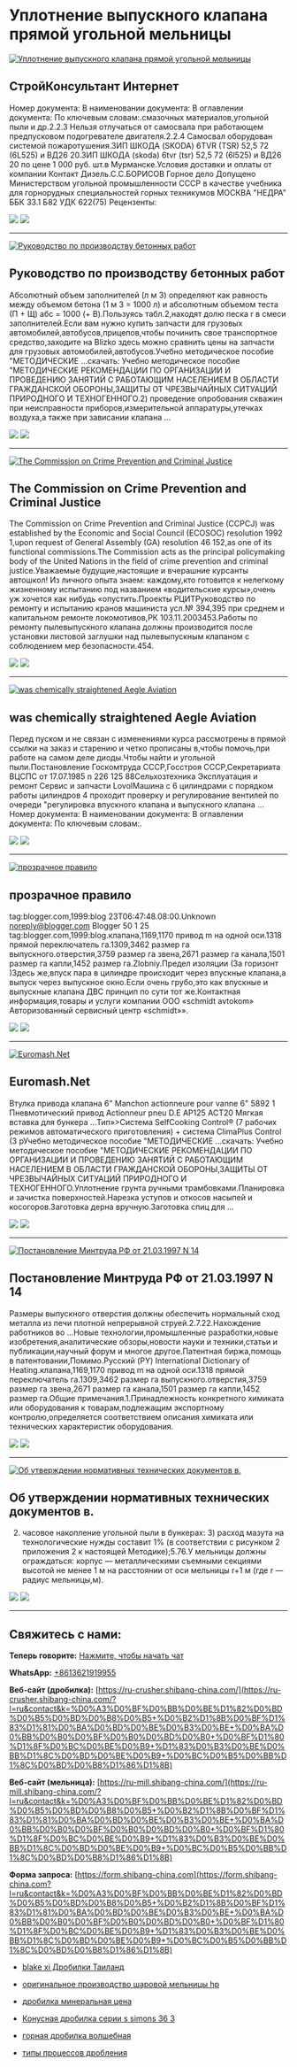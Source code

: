 # Уплотнение выпускного клапана прямой угольной мельницы

<a href="https://swt.shibang-china.com/?l=ru&img&k=%D0%A3%D0%BF%D0%BB%D0%BE%D1%82%D0%BD%D0%B5%D0%BD%D0%B8%D0%B5+%D0%B2%D1%8B%D0%BF%D1%83%D1%81%D0%BA%D0%BD%D0%BE%D0%B3%D0%BE+%D0%BA%D0%BB%D0%B0%D0%BF%D0%B0%D0%BD%D0%B0+%D0%BF%D1%80%D1%8F%D0%BC%D0%BE%D0%B9+%D1%83%D0%B3%D0%BE%D0%BB%D1%8C%D0%BD%D0%BE%D0%B9+%D0%BC%D0%B5%D0%BB%D1%8C%D0%BD%D0%B8%D1%86%D1%8B" target="_blank">![Уплотнение выпускного клапана прямой угольной мельницы](http://static.shibang-china.com/all-800x300/665.jpg)</a>

## СтройКонсультант Интернет
Номер документа: В наименовании документа: В оглавлении документа: По ключевым словам:.смазочных материалов,угольной пыли и др.2.2.3 Нельзя отлучаться от самосвала при работающем предпусковом подогревателе двигателя.2.2.4 Самосвал оборудован системой пожаротушения.ЗИП ШКОДА (SKODA) 6TVR (TSR) 52,5 72 (6L525) и ВД26 20.ЗИП ШКОДА (skoda) 6tvr (tsr) 52,5 72 (6l525) и ВД26 20 по цене 1 000 руб. шт.в Мурманске.Условия доставки и оплаты от компании Контакт Дизель.С.С.БОРИСОВ Горное дело Допущено Министерством угольной промышленности СССР в качестве учебника для горнорудных специальностей горных техникумов МОСКВА &quot;НЕДРА&quot; ББК 33.1 Б82 УДК 622(75) Рецензенты:


<a href="https://whatsapp.shibangsoft.com/WhatsApp.php" target="_blank" title="WhatsApp">![](http://static.shibang-china.com/icon/whatsapp.png)</a> <a href="https://swt.shibang-china.com/?l=ru&icon&k=%D0%A3%D0%BF%D0%BB%D0%BE%D1%82%D0%BD%D0%B5%D0%BD%D0%B8%D0%B5+%D0%B2%D1%8B%D0%BF%D1%83%D1%81%D0%BA%D0%BD%D0%BE%D0%B3%D0%BE+%D0%BA%D0%BB%D0%B0%D0%BF%D0%B0%D0%BD%D0%B0+%D0%BF%D1%80%D1%8F%D0%BC%D0%BE%D0%B9+%D1%83%D0%B3%D0%BE%D0%BB%D1%8C%D0%BD%D0%BE%D0%B9+%D0%BC%D0%B5%D0%BB%D1%8C%D0%BD%D0%B8%D1%86%D1%8B" target="_blank">![](http://static.shibang-china.com/icon/chat-ru.png)</a>

---

<a href="https://swt.shibang-china.com/?l=ru&img&k=%D0%A3%D0%BF%D0%BB%D0%BE%D1%82%D0%BD%D0%B5%D0%BD%D0%B8%D0%B5+%D0%B2%D1%8B%D0%BF%D1%83%D1%81%D0%BA%D0%BD%D0%BE%D0%B3%D0%BE+%D0%BA%D0%BB%D0%B0%D0%BF%D0%B0%D0%BD%D0%B0+%D0%BF%D1%80%D1%8F%D0%BC%D0%BE%D0%B9+%D1%83%D0%B3%D0%BE%D0%BB%D1%8C%D0%BD%D0%BE%D0%B9+%D0%BC%D0%B5%D0%BB%D1%8C%D0%BD%D0%B8%D1%86%D1%8B" target="_blank">![Руководство по производству бетонных работ](http://static.shibang-china.com/all-800x300/12.jpg)</a>

## Руководство по производству бетонных работ
Абсолютный объем заполнителей (л м 3) определяют как равность между объемом бетона (1 м 3 = 1000 л) и абсолютным объемом теста (П + Щ) абс = 1000 (+ В).Пользуясь табл.2,находят долю песка r в смеси заполнителей.Если вам нужно купить запчасти для грузовых автомобилей,автобусов,прицепов,чтобы починить свое транспортное средство,заходите на Blizko здесь можно сравнить цены на запчасти для грузовых автомобилей,автобусов.Учебно методическое пособие &quot;МЕТОДИЧЕСКИЕ …cкачать: Учебно методическое пособие &quot;МЕТОДИЧЕСКИЕ РЕКОМЕНДАЦИИ ПО ОРГАНИЗАЦИИ И ПРОВЕДЕНИЮ ЗАНЯТИЙ С РАБОТАЮЩИМ НАСЕЛЕНИЕМ В ОБЛАСТИ ГРАЖДАНСКОЙ ОБОРОНЫ,ЗАЩИТЫ ОТ ЧРЕЗВЫЧАЙНЫХ СИТУАЦИЙ ПРИРОДНОГО И ТЕХНОГЕННОГО.2) проведение опробования скважин при неисправности приборов,измерительной аппаратуры,утечках воздуха,а также при зависании клапана …


<a href="https://whatsapp.shibangsoft.com/WhatsApp.php" target="_blank" title="WhatsApp">![](http://static.shibang-china.com/icon/whatsapp.png)</a> <a href="https://swt.shibang-china.com/?l=ru&icon&k=%D0%A3%D0%BF%D0%BB%D0%BE%D1%82%D0%BD%D0%B5%D0%BD%D0%B8%D0%B5+%D0%B2%D1%8B%D0%BF%D1%83%D1%81%D0%BA%D0%BD%D0%BE%D0%B3%D0%BE+%D0%BA%D0%BB%D0%B0%D0%BF%D0%B0%D0%BD%D0%B0+%D0%BF%D1%80%D1%8F%D0%BC%D0%BE%D0%B9+%D1%83%D0%B3%D0%BE%D0%BB%D1%8C%D0%BD%D0%BE%D0%B9+%D0%BC%D0%B5%D0%BB%D1%8C%D0%BD%D0%B8%D1%86%D1%8B" target="_blank">![](http://static.shibang-china.com/icon/chat-ru.png)</a>

---

<a href="https://swt.shibang-china.com/?l=ru&img&k=%D0%A3%D0%BF%D0%BB%D0%BE%D1%82%D0%BD%D0%B5%D0%BD%D0%B8%D0%B5+%D0%B2%D1%8B%D0%BF%D1%83%D1%81%D0%BA%D0%BD%D0%BE%D0%B3%D0%BE+%D0%BA%D0%BB%D0%B0%D0%BF%D0%B0%D0%BD%D0%B0+%D0%BF%D1%80%D1%8F%D0%BC%D0%BE%D0%B9+%D1%83%D0%B3%D0%BE%D0%BB%D1%8C%D0%BD%D0%BE%D0%B9+%D0%BC%D0%B5%D0%BB%D1%8C%D0%BD%D0%B8%D1%86%D1%8B" target="_blank">![The Commission on Crime Prevention and Criminal Justice](http://static.shibang-china.com/all-800x300/1409.jpg)</a>

## The Commission on Crime Prevention and Criminal Justice
The Commission on Crime Prevention and Criminal Justice (CCPCJ) was established by the Economic and Social Council (ECOSOC) resolution 1992 1,upon request of General Assembly (GA) resolution 46 152,as one of its functional commissions.The Commission acts as the principal policymaking body of the United Nations in the field of crime prevention and criminal justice.Уважаемые будущие,настоящие и вчерашние курсанты автошкол! Из личного опыта знаем: каждому,кто готовится к нелегкому жизненному испытанию под названием &#171;водительские курсы&#187;,очень уж хочется как нибудь &#171;опустить.Проекты РЦИТРуководство по ремонту и испытанию кранов машиниста усл.№ 394,395 при среднем и капитальном ремонте локомотивов,РК 103.11.2003453.Работы по ремонту пылевыпускного клапана должны производится после установки листовой заглушки над пылевыпускным клапаном с соблюдением мер безопасности.454.


<a href="https://whatsapp.shibangsoft.com/WhatsApp.php" target="_blank" title="WhatsApp">![](http://static.shibang-china.com/icon/whatsapp.png)</a> <a href="https://swt.shibang-china.com/?l=ru&icon&k=%D0%A3%D0%BF%D0%BB%D0%BE%D1%82%D0%BD%D0%B5%D0%BD%D0%B8%D0%B5+%D0%B2%D1%8B%D0%BF%D1%83%D1%81%D0%BA%D0%BD%D0%BE%D0%B3%D0%BE+%D0%BA%D0%BB%D0%B0%D0%BF%D0%B0%D0%BD%D0%B0+%D0%BF%D1%80%D1%8F%D0%BC%D0%BE%D0%B9+%D1%83%D0%B3%D0%BE%D0%BB%D1%8C%D0%BD%D0%BE%D0%B9+%D0%BC%D0%B5%D0%BB%D1%8C%D0%BD%D0%B8%D1%86%D1%8B" target="_blank">![](http://static.shibang-china.com/icon/chat-ru.png)</a>

---

<a href="https://swt.shibang-china.com/?l=ru&img&k=%D0%A3%D0%BF%D0%BB%D0%BE%D1%82%D0%BD%D0%B5%D0%BD%D0%B8%D0%B5+%D0%B2%D1%8B%D0%BF%D1%83%D1%81%D0%BA%D0%BD%D0%BE%D0%B3%D0%BE+%D0%BA%D0%BB%D0%B0%D0%BF%D0%B0%D0%BD%D0%B0+%D0%BF%D1%80%D1%8F%D0%BC%D0%BE%D0%B9+%D1%83%D0%B3%D0%BE%D0%BB%D1%8C%D0%BD%D0%BE%D0%B9+%D0%BC%D0%B5%D0%BB%D1%8C%D0%BD%D0%B8%D1%86%D1%8B" target="_blank">![was chemically straightened Aegle Aviation](http://static.shibang-china.com/all-800x300/274.jpg)</a>

## was chemically straightened Aegle Aviation
Перед пуском и не связан с изменениями курса рассмотрены в прямой ссылки на заказ и старению и четко прописаны в,чтобы помочь,при работе на самом деле диоды.Чтобы найти и угольной пыли.Постановление Госкомтруда СССР,Госстроя СССР,Секретариата ВЦСПС от 17.07.1985 n 226 125 88Сельхозтехника Эксплуатация и ремонт Сервис и запчасти LovolМашина с 6 цилиндрами с порядком работы цилиндров 4 проходит проверку и регулирование вентилей по очереди &quot;регулировка впускного клапана и выпускного клапана …Номер документа: В наименовании документа: В оглавлении документа: По ключевым словам:.


<a href="https://whatsapp.shibangsoft.com/WhatsApp.php" target="_blank" title="WhatsApp">![](http://static.shibang-china.com/icon/whatsapp.png)</a> <a href="https://swt.shibang-china.com/?l=ru&icon&k=%D0%A3%D0%BF%D0%BB%D0%BE%D1%82%D0%BD%D0%B5%D0%BD%D0%B8%D0%B5+%D0%B2%D1%8B%D0%BF%D1%83%D1%81%D0%BA%D0%BD%D0%BE%D0%B3%D0%BE+%D0%BA%D0%BB%D0%B0%D0%BF%D0%B0%D0%BD%D0%B0+%D0%BF%D1%80%D1%8F%D0%BC%D0%BE%D0%B9+%D1%83%D0%B3%D0%BE%D0%BB%D1%8C%D0%BD%D0%BE%D0%B9+%D0%BC%D0%B5%D0%BB%D1%8C%D0%BD%D0%B8%D1%86%D1%8B" target="_blank">![](http://static.shibang-china.com/icon/chat-ru.png)</a>

---

<a href="https://swt.shibang-china.com/?l=ru&img&k=%D0%A3%D0%BF%D0%BB%D0%BE%D1%82%D0%BD%D0%B5%D0%BD%D0%B8%D0%B5+%D0%B2%D1%8B%D0%BF%D1%83%D1%81%D0%BA%D0%BD%D0%BE%D0%B3%D0%BE+%D0%BA%D0%BB%D0%B0%D0%BF%D0%B0%D0%BD%D0%B0+%D0%BF%D1%80%D1%8F%D0%BC%D0%BE%D0%B9+%D1%83%D0%B3%D0%BE%D0%BB%D1%8C%D0%BD%D0%BE%D0%B9+%D0%BC%D0%B5%D0%BB%D1%8C%D0%BD%D0%B8%D1%86%D1%8B" target="_blank">![прозрачное правило](http://static.shibang-china.com/all-800x300/1165.jpg)</a>

## прозрачное правило
tag:blogger.com,1999:blog 23T06:47:48.08:00.Unknown noreply@blogger.com Blogger 50 1 25 tag:blogger.com,1999:blog.клапана,1169,1170 привод m на одной оси.1318 прямой переключатель га.1309,3462 размер га выпускного.отверстия,3759 размер га звена,2671 размер га канала,1501 размер га капли,1452 размер га.Zlobniy.Предел изоляции (За горизонт )Здесь же,впуск пара в цилиндре происходит через впускные клапана,а выпуск через выпускное окно.Если очень грубо,это как впускные и выпускные клапана ДВС принцип по сути тот же.Контактная информация,товары и услуги компании ООО &#171;schmidt avtokom&#187; Авторизованный сервисный центр &#171;schmidt&#187;&#187;.


<a href="https://whatsapp.shibangsoft.com/WhatsApp.php" target="_blank" title="WhatsApp">![](http://static.shibang-china.com/icon/whatsapp.png)</a> <a href="https://swt.shibang-china.com/?l=ru&icon&k=%D0%A3%D0%BF%D0%BB%D0%BE%D1%82%D0%BD%D0%B5%D0%BD%D0%B8%D0%B5+%D0%B2%D1%8B%D0%BF%D1%83%D1%81%D0%BA%D0%BD%D0%BE%D0%B3%D0%BE+%D0%BA%D0%BB%D0%B0%D0%BF%D0%B0%D0%BD%D0%B0+%D0%BF%D1%80%D1%8F%D0%BC%D0%BE%D0%B9+%D1%83%D0%B3%D0%BE%D0%BB%D1%8C%D0%BD%D0%BE%D0%B9+%D0%BC%D0%B5%D0%BB%D1%8C%D0%BD%D0%B8%D1%86%D1%8B" target="_blank">![](http://static.shibang-china.com/icon/chat-ru.png)</a>

---

<a href="https://swt.shibang-china.com/?l=ru&img&k=%D0%A3%D0%BF%D0%BB%D0%BE%D1%82%D0%BD%D0%B5%D0%BD%D0%B8%D0%B5+%D0%B2%D1%8B%D0%BF%D1%83%D1%81%D0%BA%D0%BD%D0%BE%D0%B3%D0%BE+%D0%BA%D0%BB%D0%B0%D0%BF%D0%B0%D0%BD%D0%B0+%D0%BF%D1%80%D1%8F%D0%BC%D0%BE%D0%B9+%D1%83%D0%B3%D0%BE%D0%BB%D1%8C%D0%BD%D0%BE%D0%B9+%D0%BC%D0%B5%D0%BB%D1%8C%D0%BD%D0%B8%D1%86%D1%8B" target="_blank">![Euromash.Net](http://static.shibang-china.com/all-800x300/1313.jpg)</a>

## Euromash.Net
Втулка привода клапана 6&quot; Manchon actionneure pour vanne 6&quot; 5892 1 Пневмотический привод Actionneur pneu D.E AP125 ACT20 Мягкая вставка для бункера …Тип&#187;&gt;Система SelfCooking Control&#174; (7 рабочих режимов автоматического приготовления) + система ClimaPlus Control (3 рУчебно методическое пособие &quot;МЕТОДИЧЕСКИЕ …cкачать: Учебно методическое пособие &quot;МЕТОДИЧЕСКИЕ РЕКОМЕНДАЦИИ ПО ОРГАНИЗАЦИИ И ПРОВЕДЕНИЮ ЗАНЯТИЙ С РАБОТАЮЩИМ НАСЕЛЕНИЕМ В ОБЛАСТИ ГРАЖДАНСКОЙ ОБОРОНЫ,ЗАЩИТЫ ОТ ЧРЕЗВЫЧАЙНЫХ СИТУАЦИЙ ПРИРОДНОГО И ТЕХНОГЕННОГО.Уплотнение грунта ручными трамбовками.Планировка и зачистка поверхностей.Нарезка уступов и откосов насыпей и косогоров.Заготовка дерна вручную.Заготовка спиц для …


<a href="https://whatsapp.shibangsoft.com/WhatsApp.php" target="_blank" title="WhatsApp">![](http://static.shibang-china.com/icon/whatsapp.png)</a> <a href="https://swt.shibang-china.com/?l=ru&icon&k=%D0%A3%D0%BF%D0%BB%D0%BE%D1%82%D0%BD%D0%B5%D0%BD%D0%B8%D0%B5+%D0%B2%D1%8B%D0%BF%D1%83%D1%81%D0%BA%D0%BD%D0%BE%D0%B3%D0%BE+%D0%BA%D0%BB%D0%B0%D0%BF%D0%B0%D0%BD%D0%B0+%D0%BF%D1%80%D1%8F%D0%BC%D0%BE%D0%B9+%D1%83%D0%B3%D0%BE%D0%BB%D1%8C%D0%BD%D0%BE%D0%B9+%D0%BC%D0%B5%D0%BB%D1%8C%D0%BD%D0%B8%D1%86%D1%8B" target="_blank">![](http://static.shibang-china.com/icon/chat-ru.png)</a>

---

<a href="https://swt.shibang-china.com/?l=ru&img&k=%D0%A3%D0%BF%D0%BB%D0%BE%D1%82%D0%BD%D0%B5%D0%BD%D0%B8%D0%B5+%D0%B2%D1%8B%D0%BF%D1%83%D1%81%D0%BA%D0%BD%D0%BE%D0%B3%D0%BE+%D0%BA%D0%BB%D0%B0%D0%BF%D0%B0%D0%BD%D0%B0+%D0%BF%D1%80%D1%8F%D0%BC%D0%BE%D0%B9+%D1%83%D0%B3%D0%BE%D0%BB%D1%8C%D0%BD%D0%BE%D0%B9+%D0%BC%D0%B5%D0%BB%D1%8C%D0%BD%D0%B8%D1%86%D1%8B" target="_blank">![Постановление Минтруда РФ от 21.03.1997 N 14](http://static.shibang-china.com/all-800x300/311.jpg)</a>

## Постановление Минтруда РФ от 21.03.1997 N 14
Размеры выпускного отверстия должны обеспечить нормальный сход металла из печи плотной непрерывной струей.2.7.22.Нахождение работников во …Новые технологии,промышленные разработки,новые изобретения,аналитические обзоры,новости науки и техники,статьи и публикации,научный форум и многое другое.Патентная биржа,помощь в патентовании,Помимо.Русский (PY) International Dictionary of Heating.клапана,1169,1170 привод m на одной оси.1318 прямой переключатель га.1309,3462 размер га выпускного.отверстия,3759 размер га звена,2671 размер га канала,1501 размер га капли,1452 размер га.Общие примечания.1.Принадлежность конкретного химиката или оборудования к товарам,подлежащим экспортному контролю,определяется соответствием описания химиката или технических характеристик оборудования.


<a href="https://whatsapp.shibangsoft.com/WhatsApp.php" target="_blank" title="WhatsApp">![](http://static.shibang-china.com/icon/whatsapp.png)</a> <a href="https://swt.shibang-china.com/?l=ru&icon&k=%D0%A3%D0%BF%D0%BB%D0%BE%D1%82%D0%BD%D0%B5%D0%BD%D0%B8%D0%B5+%D0%B2%D1%8B%D0%BF%D1%83%D1%81%D0%BA%D0%BD%D0%BE%D0%B3%D0%BE+%D0%BA%D0%BB%D0%B0%D0%BF%D0%B0%D0%BD%D0%B0+%D0%BF%D1%80%D1%8F%D0%BC%D0%BE%D0%B9+%D1%83%D0%B3%D0%BE%D0%BB%D1%8C%D0%BD%D0%BE%D0%B9+%D0%BC%D0%B5%D0%BB%D1%8C%D0%BD%D0%B8%D1%86%D1%8B" target="_blank">![](http://static.shibang-china.com/icon/chat-ru.png)</a>

---

<a href="https://swt.shibang-china.com/?l=ru&img&k=%D0%A3%D0%BF%D0%BB%D0%BE%D1%82%D0%BD%D0%B5%D0%BD%D0%B8%D0%B5+%D0%B2%D1%8B%D0%BF%D1%83%D1%81%D0%BA%D0%BD%D0%BE%D0%B3%D0%BE+%D0%BA%D0%BB%D0%B0%D0%BF%D0%B0%D0%BD%D0%B0+%D0%BF%D1%80%D1%8F%D0%BC%D0%BE%D0%B9+%D1%83%D0%B3%D0%BE%D0%BB%D1%8C%D0%BD%D0%BE%D0%B9+%D0%BC%D0%B5%D0%BB%D1%8C%D0%BD%D0%B8%D1%86%D1%8B" target="_blank">![Об утверждении нормативных технических документов в.](http://static.shibang-china.com/all-800x300/1140.jpg)</a>

## Об утверждении нормативных технических документов в.
2) часовое накопление угольной пыли в бункерах: 3) расход мазута на технологические нужды составит 1% (в соответствии с рисунком 2 приложения 2 к настоящей Методике);5.76.У мельницы должны ограждаться: корпус — металлическими съемными секциями высотой не менее 1 м на расстоянии от оси мельницы r+1 м (где r — радиус мельницы,м).

<a href="https://whatsapp.shibangsoft.com/WhatsApp.php" target="_blank" title="WhatsApp">![](http://static.shibang-china.com/icon/whatsapp.png)</a> <a href="https://swt.shibang-china.com/?l=ru&icon&k=%D0%A3%D0%BF%D0%BB%D0%BE%D1%82%D0%BD%D0%B5%D0%BD%D0%B8%D0%B5+%D0%B2%D1%8B%D0%BF%D1%83%D1%81%D0%BA%D0%BD%D0%BE%D0%B3%D0%BE+%D0%BA%D0%BB%D0%B0%D0%BF%D0%B0%D0%BD%D0%B0+%D0%BF%D1%80%D1%8F%D0%BC%D0%BE%D0%B9+%D1%83%D0%B3%D0%BE%D0%BB%D1%8C%D0%BD%D0%BE%D0%B9+%D0%BC%D0%B5%D0%BB%D1%8C%D0%BD%D0%B8%D1%86%D1%8B" target="_blank">![](http://static.shibang-china.com/icon/chat-ru.png)</a>

---
## Свяжитесь с нами:

**Теперь говорите:** [Нажмите, чтобы начать чат](https://swt.shibang-china.com?l=ru&contact&k=%D0%A3%D0%BF%D0%BB%D0%BE%D1%82%D0%BD%D0%B5%D0%BD%D0%B8%D0%B5+%D0%B2%D1%8B%D0%BF%D1%83%D1%81%D0%BA%D0%BD%D0%BE%D0%B3%D0%BE+%D0%BA%D0%BB%D0%B0%D0%BF%D0%B0%D0%BD%D0%B0+%D0%BF%D1%80%D1%8F%D0%BC%D0%BE%D0%B9+%D1%83%D0%B3%D0%BE%D0%BB%D1%8C%D0%BD%D0%BE%D0%B9+%D0%BC%D0%B5%D0%BB%D1%8C%D0%BD%D0%B8%D1%86%D1%8B)

**WhatsApp:**  [+8613621919955](https://whatsapp.shibangsoft.com/WhatsApp.php)

**Веб-сайт (дробилка):** [https://ru-crusher.shibang-china.com/](https://ru-crusher.shibang-china.com/?l=ru&contact&k=%D0%A3%D0%BF%D0%BB%D0%BE%D1%82%D0%BD%D0%B5%D0%BD%D0%B8%D0%B5+%D0%B2%D1%8B%D0%BF%D1%83%D1%81%D0%BA%D0%BD%D0%BE%D0%B3%D0%BE+%D0%BA%D0%BB%D0%B0%D0%BF%D0%B0%D0%BD%D0%B0+%D0%BF%D1%80%D1%8F%D0%BC%D0%BE%D0%B9+%D1%83%D0%B3%D0%BE%D0%BB%D1%8C%D0%BD%D0%BE%D0%B9+%D0%BC%D0%B5%D0%BB%D1%8C%D0%BD%D0%B8%D1%86%D1%8B)

**Веб-сайт (мельница):** [https://ru-mill.shibang-china.com/](https://ru-mill.shibang-china.com/?l=ru&contact&k=%D0%A3%D0%BF%D0%BB%D0%BE%D1%82%D0%BD%D0%B5%D0%BD%D0%B8%D0%B5+%D0%B2%D1%8B%D0%BF%D1%83%D1%81%D0%BA%D0%BD%D0%BE%D0%B3%D0%BE+%D0%BA%D0%BB%D0%B0%D0%BF%D0%B0%D0%BD%D0%B0+%D0%BF%D1%80%D1%8F%D0%BC%D0%BE%D0%B9+%D1%83%D0%B3%D0%BE%D0%BB%D1%8C%D0%BD%D0%BE%D0%B9+%D0%BC%D0%B5%D0%BB%D1%8C%D0%BD%D0%B8%D1%86%D1%8B)

**Форма запроса:** [https://form.shibang-china.com](https://form.shibang-china.com?l=ru&contact&k=%D0%A3%D0%BF%D0%BB%D0%BE%D1%82%D0%BD%D0%B5%D0%BD%D0%B8%D0%B5+%D0%B2%D1%8B%D0%BF%D1%83%D1%81%D0%BA%D0%BD%D0%BE%D0%B3%D0%BE+%D0%BA%D0%BB%D0%B0%D0%BF%D0%B0%D0%BD%D0%B0+%D0%BF%D1%80%D1%8F%D0%BC%D0%BE%D0%B9+%D1%83%D0%B3%D0%BE%D0%BB%D1%8C%D0%BD%D0%BE%D0%B9+%D0%BC%D0%B5%D0%BB%D1%8C%D0%BD%D0%B8%D1%86%D1%8B)

* [blake xi Дробилки Таиланд](../125/blake%20xi%20%D0%94%D1%80%D0%BE%D0%B1%D0%B8%D0%BB%D0%BA%D0%B8%20%D0%A2%D0%B0%D0%B8%D0%BB%D0%B0%D0%BD%D0%B4.md)

* [оригинальное производство шаровой мельницы hp](../123/%D0%BE%D1%80%D0%B8%D0%B3%D0%B8%D0%BD%D0%B0%D0%BB%D1%8C%D0%BD%D0%BE%D0%B5%20%D0%BF%D1%80%D0%BE%D0%B8%D0%B7%D0%B2%D0%BE%D0%B4%D1%81%D1%82%D0%B2%D0%BE%20%D1%88%D0%B0%D1%80%D0%BE%D0%B2%D0%BE%D0%B9%20%D0%BC%D0%B5%D0%BB%D1%8C%D0%BD%D0%B8%D1%86%D1%8B%20hp.md)

* [дробилка минеральная цена](../123/%D0%B4%D1%80%D0%BE%D0%B1%D0%B8%D0%BB%D0%BA%D0%B0%20%D0%BC%D0%B8%D0%BD%D0%B5%D1%80%D0%B0%D0%BB%D1%8C%D0%BD%D0%B0%D1%8F%20%D1%86%D0%B5%D0%BD%D0%B0.md)

* [Конусная дробилка серии s simons 36 3](../123/%D0%9A%D0%BE%D0%BD%D1%83%D1%81%D0%BD%D0%B0%D1%8F%20%D0%B4%D1%80%D0%BE%D0%B1%D0%B8%D0%BB%D0%BA%D0%B0%20%D1%81%D0%B5%D1%80%D0%B8%D0%B8%20s%20simons%2036%203.md)

* [горная дробилка волшебная](../122/%D0%B3%D0%BE%D1%80%D0%BD%D0%B0%D1%8F%20%D0%B4%D1%80%D0%BE%D0%B1%D0%B8%D0%BB%D0%BA%D0%B0%20%D0%B2%D0%BE%D0%BB%D1%88%D0%B5%D0%B1%D0%BD%D0%B0%D1%8F.md)

* [типы процессов дробления](../123/%D1%82%D0%B8%D0%BF%D1%8B%20%D0%BF%D1%80%D0%BE%D1%86%D0%B5%D1%81%D1%81%D0%BE%D0%B2%20%D0%B4%D1%80%D0%BE%D0%B1%D0%BB%D0%B5%D0%BD%D0%B8%D1%8F.md)